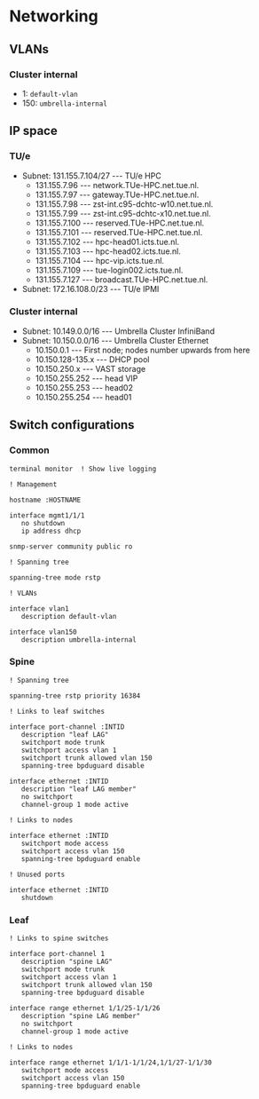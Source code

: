 # Networking

## VLANs

### Cluster internal

- 1: `default-vlan`
- 150: `umbrella-internal`

## IP space

### TU/e

- Subnet: 131.155.7.104/27 --- TU/e HPC
    - 131.155.7.96 --- network.TUe-HPC.net.tue.nl.
    - 131.155.7.97 --- gateway.TUe-HPC.net.tue.nl.
    - 131.155.7.98 --- zst-int.c95-dchtc-w10.net.tue.nl.
    - 131.155.7.99 --- zst-int.c95-dchtc-x10.net.tue.nl.
    - 131.155.7.100 --- reserved.TUe-HPC.net.tue.nl.
    - 131.155.7.101 --- reserved.TUe-HPC.net.tue.nl.
    - 131.155.7.102 --- hpc-head01.icts.tue.nl.
    - 131.155.7.103 --- hpc-head02.icts.tue.nl.
    - 131.155.7.104 --- hpc-vip.icts.tue.nl.
    - 131.155.7.109 --- tue-login002.icts.tue.nl.
    - 131.155.7.127 --- broadcast.TUe-HPC.net.tue.nl.
- Subnet: 172.16.108.0/23 --- TU/e IPMI

### Cluster internal

- Subnet: 10.149.0.0/16 --- Umbrella Cluster InfiniBand
- Subnet: 10.150.0.0/16 --- Umbrella Cluster Ethernet
    - 10.150.0.1 --- First node; nodes number upwards from here
    - 10.150.128-135.x --- DHCP pool
    - 10.150.250.x --- VAST storage
    - 10.150.255.252 --- head VIP
    - 10.150.255.253 --- head02
    - 10.150.255.254 --- head01

## Switch configurations

### Common

```
terminal monitor  ! Show live logging
```

```
! Management

hostname :HOSTNAME

interface mgmt1/1/1
   no shutdown
   ip address dhcp

snmp-server community public ro

! Spanning tree

spanning-tree mode rstp

! VLANs

interface vlan1
   description default-vlan

interface vlan150
   description umbrella-internal
```

### Spine

```
! Spanning tree

spanning-tree rstp priority 16384

! Links to leaf switches

interface port-channel :INTID
   description "leaf LAG"
   switchport mode trunk
   switchport access vlan 1
   switchport trunk allowed vlan 150
   spanning-tree bpduguard disable

interface ethernet :INTID
   description "leaf LAG member"
   no switchport
   channel-group 1 mode active

! Links to nodes

interface ethernet :INTID
   switchport mode access
   switchport access vlan 150
   spanning-tree bpduguard enable

! Unused ports

interface ethernet :INTID
   shutdown
```

### Leaf

```
! Links to spine switches

interface port-channel 1
   description "spine LAG"
   switchport mode trunk
   switchport access vlan 1
   switchport trunk allowed vlan 150
   spanning-tree bpduguard disable

interface range ethernet 1/1/25-1/1/26
   description "spine LAG member"
   no switchport
   channel-group 1 mode active

! Links to nodes

interface range ethernet 1/1/1-1/1/24,1/1/27-1/1/30
   switchport mode access
   switchport access vlan 150
   spanning-tree bpduguard enable
```
